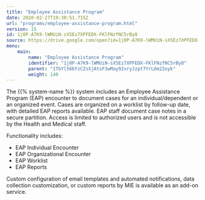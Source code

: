 ```yaml
---
title: "Employee Assistance Program"
date: 2020-02-27T19:30:51.715Z
url: "programs/employee-assistance-program.html"
version: 15
id: 1j0P-A7K9-lWMUiN-sX5Ez7XPFEDX-FKlFNzfNC5rBy8
source: https://drive.google.com/open?id=1j0P-A7K9-lWMUiN-sX5Ez7XPFEDX-FKlFNzfNC5rBy8
menu:
    main:
        name: "Employee Assistance Program"
        identifier: "1j0P-A7K9-lWMUiN-sX5Ez7XPFEDX-FKlFNzfNC5rBy8"
        parent: "1TbYl56bYzCZsXjAtsF3wMay92vryJzpt7YrLOm22oyk"
        weight: 140
---
```

The {{% system-name %}} system includes an Employee Assistance Program (EAP) encounter to document cases for an individual/dependent or an organized event. Cases are organized on a worklist by follow-up date, with detailed EAP reports available. EAP staff document case notes in a secure partition. Access is limited to authorized users and is not accessible by the Health and Medical staff. 

Functionality includes:

* EAP Individual Encounter
* EAP Organizational Encounter
* EAP Worklist
* EAP Reports

Custom configuration of email templates and automated notifications, data collection customization, or custom reports by MIE is available as an add-on service.

